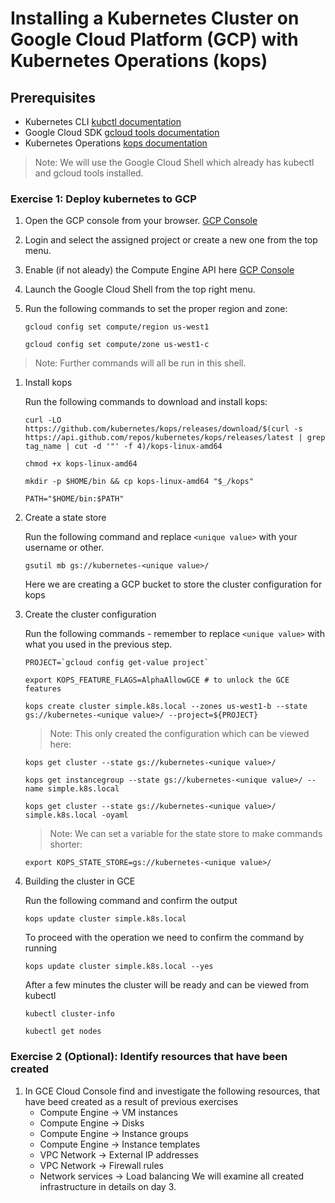 # Installing a Kubernetes Cluster on Google Cloud Platform (GCP) with Kubernetes Operations (kops)

## Prerequisites

* Kubernetes CLI [kubctl documentation](https://kubernetes.io/docs/tasks/tools/install-kubectl/)
* Google Cloud SDK [gcloud tools documentation](https://cloud.google.com/sdk/docs/)
* Kubernetes Operations [kops documentation](https://github.com/kubernetes/kops/blob/master/docs/install.md)

>Note: We will use the Google Cloud Shell which already has kubectl and gcloud tools installed.

### Exercise 1: Deploy kubernetes to GCP 

1. Open the GCP console from your browser. [GCP Console](https://console.cloud.google.com/)

1. Login and select the assigned project or create a new one from the top menu.

1. Enable (if not aleady) the Compute Engine API here [GCP Console](https://console.cloud.google.com/apis/api/compute.googleapis.com/)

1. Launch the Google Cloud Shell from the top right menu.

1. Run the following commands to set the proper region and zone:

   ```console
   gcloud config set compute/region us-west1

   gcloud config set compute/zone us-west1-c
   ```
>Note: Further commands will all be run in this shell.

1. Install kops

   Run the following commands to download and install kops:

   ```console
   curl -LO https://github.com/kubernetes/kops/releases/download/$(curl -s https://api.github.com/repos/kubernetes/kops/releases/latest | grep tag_name | cut -d '"' -f 4)/kops-linux-amd64

   chmod +x kops-linux-amd64
   
   mkdir -p $HOME/bin && cp kops-linux-amd64 "$_/kops"

   PATH="$HOME/bin:$PATH"
   ```

1. Create a state store

    Run the following command and replace `<unique value>` with your username or other.

    ```console
    gsutil mb gs://kubernetes-<unique value>/
    ```
    Here we are creating a GCP bucket to store the cluster configuration for kops

1. Create the cluster configuration

   Run the following commands - remember to replace `<unique value>` with what you used in the previous step.

   ```console
   PROJECT=`gcloud config get-value project`
   
   export KOPS_FEATURE_FLAGS=AlphaAllowGCE # to unlock the GCE features
   
   kops create cluster simple.k8s.local --zones us-west1-b --state gs://kubernetes-<unique value>/ --project=${PROJECT}
   ```
   
   >Note: This only created the configuration which can be viewed here:
   
   ```console
   kops get cluster --state gs://kubernetes-<unique value>/
   
   kops get instancegroup --state gs://kubernetes-<unique value>/ --name simple.k8s.local
   
   kops get cluster --state gs://kubernetes-<unique value>/ simple.k8s.local -oyaml
   ```
   >Note: We can set a variable for the state store to make commands shorter:

   ```console
   export KOPS_STATE_STORE=gs://kubernetes-<unique value>/
   ```

1. Building the cluster in GCE

   Run the following command and confirm the output

   ```console
   kops update cluster simple.k8s.local
   ```
   
   To proceed with the operation we need to confirm the command by running
   
   ```console
   kops update cluster simple.k8s.local --yes
   ```
   
   After a few minutes the cluster will be ready and can be viewed from kubectl
   
   ```console
   kubectl cluster-info
   
   kubectl get nodes
   ```

### Exercise 2 (Optional): Identify resources that have been created

1. In GCE Cloud Console find and investigate the following resources, that have beed created as a result of previous exercises
    * Compute Engine -> VM instances
    * Compute Engine -> Disks
    * Compute Engine -> Instance groups 
    * Compute Engine -> Instance templates 
    * VPC Network -> External IP addresses
    * VPC Network -> Firewall rules
    * Network services -> Load balancing
    We will examine all created infrastructure in details on day 3.
  
